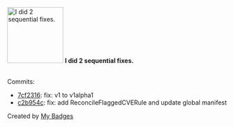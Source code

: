 <img src="https://github.com/my-badges/my-badges/blob/master/src/all-badges/fix-commit/fix-2.png?raw=true" alt="I did 2 sequential fixes." title="I did 2 sequential fixes." width="128">
<strong>I did 2 sequential fixes.</strong>
<br><br>

Commits:

- <a href="https://github.com/validator-labs/validator-plugin-kubescape/commit/7cf23167b3d9cf95b88547b928869282e4d09106">7cf2316</a>: fix: v1 to v1alpha1
- <a href="https://github.com/validator-labs/validator-plugin-kubescape/commit/c2b954c97180a2a62f5b74469ba133b8957c3a7f">c2b954c</a>: fix: add ReconcileFlaggedCVERule and update global manifest


Created by <a href="https://github.com/my-badges/my-badges">My Badges</a>